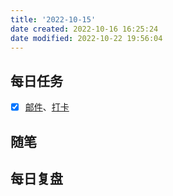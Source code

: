 ```yaml
---
title: '2022-10-15'
date created: 2022-10-16 16:25:24
date modified: 2022-10-22 19:56:04
---
```


## 每日任务

- [x] [邮件](https://email.ustc.edu.cn/coremail/)、[打卡](https://weixine.ustc.edu.cn/2020/login)

## 随笔

## 每日复盘
